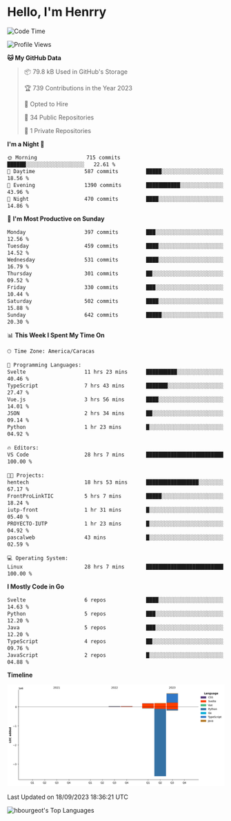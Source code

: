 # Hello, I'm Henrry

<!--START_SECTION:waka-->
![Code Time](http://img.shields.io/badge/Code%20Time-1%2C108%20hrs%2057%20mins-blue)

![Profile Views](http://img.shields.io/badge/Profile%20Views-0-blue)

**🐱 My GitHub Data** 

> 📦 79.8 kB Used in GitHub's Storage 
 > 
> 🏆 739 Contributions in the Year 2023
 > 
> 💼 Opted to Hire
 > 
> 📜 34 Public Repositories 
 > 
> 🔑 1 Private Repositories 
 > 
**I'm a Night 🦉** 

```text
🌞 Morning                715 commits         ██████░░░░░░░░░░░░░░░░░░░   22.61 % 
🌆 Daytime                587 commits         █████░░░░░░░░░░░░░░░░░░░░   18.56 % 
🌃 Evening                1390 commits        ███████████░░░░░░░░░░░░░░   43.96 % 
🌙 Night                  470 commits         ████░░░░░░░░░░░░░░░░░░░░░   14.86 % 
```
📅 **I'm Most Productive on Sunday** 

```text
Monday                   397 commits         ███░░░░░░░░░░░░░░░░░░░░░░   12.56 % 
Tuesday                  459 commits         ████░░░░░░░░░░░░░░░░░░░░░   14.52 % 
Wednesday                531 commits         ████░░░░░░░░░░░░░░░░░░░░░   16.79 % 
Thursday                 301 commits         ██░░░░░░░░░░░░░░░░░░░░░░░   09.52 % 
Friday                   330 commits         ███░░░░░░░░░░░░░░░░░░░░░░   10.44 % 
Saturday                 502 commits         ████░░░░░░░░░░░░░░░░░░░░░   15.88 % 
Sunday                   642 commits         █████░░░░░░░░░░░░░░░░░░░░   20.30 % 
```


📊 **This Week I Spent My Time On** 

```text
🕑︎ Time Zone: America/Caracas

💬 Programming Languages: 
Svelte                   11 hrs 23 mins      ██████████░░░░░░░░░░░░░░░   40.46 % 
TypeScript               7 hrs 43 mins       ███████░░░░░░░░░░░░░░░░░░   27.47 % 
Vue.js                   3 hrs 56 mins       ████░░░░░░░░░░░░░░░░░░░░░   14.01 % 
JSON                     2 hrs 34 mins       ██░░░░░░░░░░░░░░░░░░░░░░░   09.14 % 
Python                   1 hr 23 mins        █░░░░░░░░░░░░░░░░░░░░░░░░   04.92 % 

🔥 Editors: 
VS Code                  28 hrs 7 mins       █████████████████████████   100.00 % 

🐱‍💻 Projects: 
hentech                  18 hrs 53 mins      █████████████████░░░░░░░░   67.17 % 
FrontProLinkTIC          5 hrs 7 mins        █████░░░░░░░░░░░░░░░░░░░░   18.24 % 
iutp-front               1 hr 31 mins        █░░░░░░░░░░░░░░░░░░░░░░░░   05.40 % 
PROYECTO-IUTP            1 hr 23 mins        █░░░░░░░░░░░░░░░░░░░░░░░░   04.92 % 
pascalweb                43 mins             █░░░░░░░░░░░░░░░░░░░░░░░░   02.59 % 

💻 Operating System: 
Linux                    28 hrs 7 mins       █████████████████████████   100.00 % 
```

**I Mostly Code in Go** 

```text
Svelte                   6 repos             ████░░░░░░░░░░░░░░░░░░░░░   14.63 % 
Python                   5 repos             ███░░░░░░░░░░░░░░░░░░░░░░   12.20 % 
Java                     5 repos             ███░░░░░░░░░░░░░░░░░░░░░░   12.20 % 
TypeScript               4 repos             ██░░░░░░░░░░░░░░░░░░░░░░░   09.76 % 
JavaScript               2 repos             █░░░░░░░░░░░░░░░░░░░░░░░░   04.88 % 
```



**Timeline**

![Lines of Code chart](https://raw.githubusercontent.com/hbourgeot/hbourgeot/main/assets/bar_graph.png)


 Last Updated on 18/09/2023 18:36:21 UTC
<!--END_SECTION:waka-->

![hbourgeot's Top Languages](https://github-readme-stats.vercel.app/api/top-langs/?username=hbourgeot&theme=transparent&show_icons=true&hide_border=false&layout=donut&hide=css,html&exclude_repo=inversiones7h,java-exercises)
